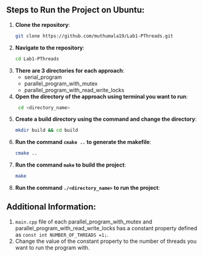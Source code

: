 ## Steps to Run the Project on Ubuntu:

1. **Clone the repository**:
   ```bash
   git clone https://github.com/muthumala19/Lab1-PThreads.git
2. **Navigate to the repository**:
   ```bash
   cd Lab1-PThreads
3. **There are 3 directories for each approach**:
   - serial_program
   - parallel_program_with_mutex
   - parallel_program_with_read_write_locks
4. **Open the directory of the approach using terminal you want to run**:
   ```bash
    cd <directory_name>
5. **Create a build directory using the command and change the directory**:
    ```bash
    mkdir build && cd build
6. **Run the command `cmake ..` to generate the makefile**:
    ```bash
    cmake ..
7. **Run the command `make` to build the project**:
    ```bash
    make
8. **Run the command `./<directory_name>` to run the project**:

## Additional Information:
1. `main.cpp` file of each parallel_program_with_mutex and parallel_program_with_read_write_locks has a constant property defined as `const int NUMBER_OF_THREADS =1;`.
2. Change the value of the constant property to the number of threads you want to run the program with.
